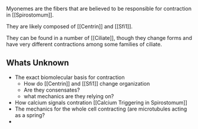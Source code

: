 Myonemes are the fibers that are believed to be responsible for contraction in [[Spirostomum]].

They are likely composed of [[Centrin]] and [[Sfi1]]. 

They can be found in a number of [[Ciliate]], though they change forms and have very different contractions among some families of ciliate.

## Whats Unknown
- The exact biomolecular basis for contraction
	- How do [[Centrin]] and [[Sfi1]] change organization
	- Are they consensates?
	- what mechanics are they relying on?
- How calcium signals contration [[Calcium Triggering in Spirostomum]]
- The mechanics for the whole cell contracting (are microtubules acting as a spring?
-

